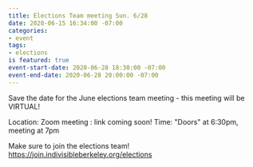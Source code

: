 ```yaml
---
title: Elections Team meeting Sun. 6/28
date: 2020-06-15 16:34:00 -07:00
categories:
- event
tags:
- elections
is featured: true
event-start-date: 2020-06-28 18:30:00 -07:00
event-end-date: 2020-06-28 20:00:00 -07:00
---
```


Save the date for the June elections team meeting - this meeting will be VIRTUAL!

Location: Zoom meeting : link coming soon!
Time: "Doors" at 6:30pm, meeting at 7pm

Make sure to join the elections team!
https://join.indivisibleberkeley.org/elections
